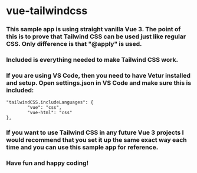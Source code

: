 # vue-tailwindcss

### This sample app is using straight vanilla Vue 3. The point of this is to prove that Tailwind CSS can be used just like regular CSS. Only difference is that "@apply" is used.

### Included is everything needed to make Tailwind CSS work.

### If you are using VS Code, then you need to have Vetur installed and setup. Open settings.json in VS Code and make sure this is included:
```
"tailwindCSS.includeLanguages": {
        "vue": "css",
        "vue-html": "css"
},
```

### If you want to use Tailwind CSS in any future Vue 3 projects I would recommend that you set it up the same exact way each time and you can use this sample app for reference.

### Have fun and happy coding!
